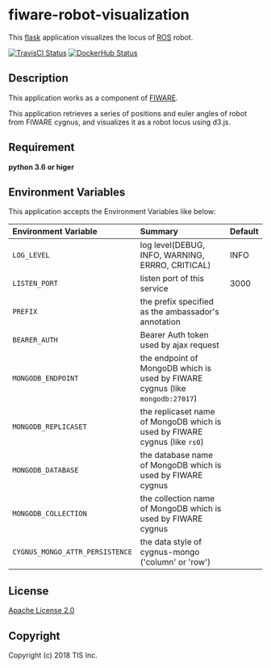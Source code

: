 # fiware-robot-visualization
This [flask](http://flask.pocoo.org/) application visualizes the locus of [ROS](http://flask.pocoo.org/) robot.

[![TravisCI Status](https://travis-ci.org/tech-sketch/fiware-robot-visualization.svg?branch=master)](https://travis-ci.org/tech-sketch/fiware-robot-visualization)
[![DockerHub Status](https://dockerbuildbadges.quelltext.eu/status.svg?organization=techsketch&repository=fiware-robot-visualization)](https://hub.docker.com/r/techsketch/fiware-robot-visualization/builds/)

## Description
This application works as a component of [FIWARE](https://www.fiware.org/).

This application retrieves a series of positions and euler angles of robot from FIWARE cygnus, and visualizes it as a robot locus using d3.js.

## Requirement

**python 3.6 or higer**

## Environment Variables
This application accepts the Environment Variables like below:

|Environment Variable|Summary|Default|
|:--|:--|:--|
|`LOG_LEVEL`|log level(DEBUG, INFO, WARNING, ERRRO, CRITICAL)|INFO|
|`LISTEN_PORT`|listen port of this service|3000|
|`PREFIX`|the prefix specified as the ambassador's annotation||
|`BEARER_AUTH`|Bearer Auth token used by ajax request||
|`MONGODB_ENDPOINT`|the endpoint of MongoDB which is used by FIWARE cygnus (like `mongodb:27017`)||
|`MONGODB_REPLICASET`|the replicaset name of MongoDB which is used by FIWARE cygnus (like `rs0`)||
|`MONGODB_DATABASE`|the database name of MongoDB which is used by FIWARE cygnus||
|`MONGODB_COLLECTION`|the collection name of MongoDB which is used by FIWARE cygnus||
|`CYGNUS_MONGO_ATTR_PERSISTENCE`|the data style of cygnus-mongo ('column' or 'row')|

## License

[Apache License 2.0](/LICENSE)

## Copyright
Copyright (c) 2018 TIS Inc.
